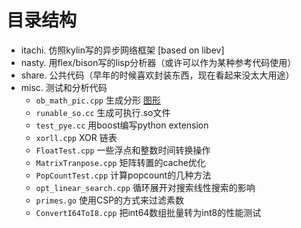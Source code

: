 # 目录结构

- itachi. 仿照kylin写的异步网络框架 [based on libev]
- nasty. 用flex/bison写的lisp分析器（或许可以作为某种参考代码使用）
- share. 公共代码（早年的时候喜欢封装东西，现在看起来没太大用途）
- misc. 测试和分析代码
  - `ob_math_pic.cpp` 生成分形 [图形](./misc/ob_math_pic.jpg)
  - `runable_so.cc` 生成可执行.so文件
  - `test_pye.cc` 用boost编写python extension
  - `xorll.cpp` XOR 链表
  - `FloatTest.cpp` 一些浮点和整数时间转换操作
  - `MatrixTranpose.cpp` 矩阵转置的cache优化
  - `PopCountTest.cpp` 计算popcount的几种方法
  - `opt_linear_search.cpp` 循环展开对搜索线性搜索的影响
  - `primes.go` 使用CSP的方式来过滤素数
  - `ConvertI64ToI8.cpp` 把int64数组批量转为int8的性能测试
